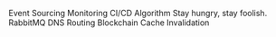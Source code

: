 Event Sourcing Monitoring CI/CD Algorithm Stay hungry, stay foolish. RabbitMQ DNS Routing Blockchain Cache Invalidation
